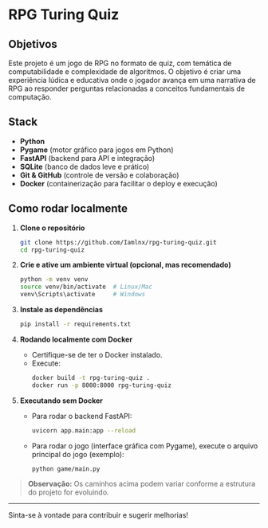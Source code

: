 # RPG Turing Quiz

## Objetivos

Este projeto é um jogo de RPG no formato de quiz, com temática de computabilidade e complexidade de algoritmos. O objetivo é criar uma experiência lúdica e educativa onde o jogador avança em uma narrativa de RPG ao responder perguntas relacionadas a conceitos fundamentais de computação.

## Stack

- **Python**
- **Pygame** (motor gráfico para jogos em Python)
- **FastAPI** (backend para API e integração)
- **SQLite** (banco de dados leve e prático)
- **Git & GitHub** (controle de versão e colaboração)
- **Docker** (containerização para facilitar o deploy e execução)

## Como rodar localmente

1. **Clone o repositório**
   ```bash
   git clone https://github.com/Iamlnx/rpg-turing-quiz.git
   cd rpg-turing-quiz
   ```

2. **Crie e ative um ambiente virtual (opcional, mas recomendado)**
   ```bash
   python -m venv venv
   source venv/bin/activate  # Linux/Mac
   venv\Scripts\activate     # Windows
   ```

3. **Instale as dependências**
   ```bash
   pip install -r requirements.txt
   ```

4. **Rodando localmente com Docker**
   - Certifique-se de ter o Docker instalado.
   - Execute:
     ```bash
     docker build -t rpg-turing-quiz .
     docker run -p 8000:8000 rpg-turing-quiz
     ```

5. **Executando sem Docker**
   - Para rodar o backend FastAPI:
     ```bash
     uvicorn app.main:app --reload
     ```
   - Para rodar o jogo (interface gráfica com Pygame), execute o arquivo principal do jogo (exemplo):
     ```bash
     python game/main.py
     ```

> **Observação:** Os caminhos acima podem variar conforme a estrutura do projeto for evoluindo.

---

Sinta-se à vontade para contribuir e sugerir melhorias!
